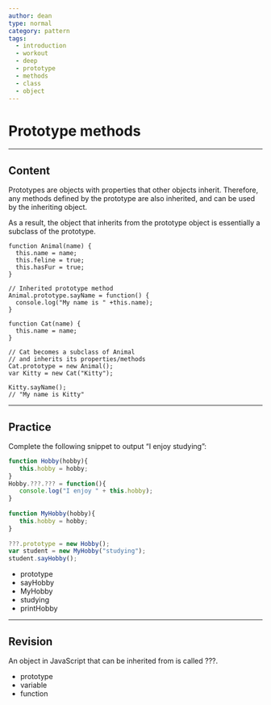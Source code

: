 ```yaml
---
author: dean
type: normal
category: pattern
tags:
  - introduction
  - workout
  - deep
  - prototype
  - methods
  - class
  - object
---
```


# Prototype methods


---

## Content

Prototypes are objects with properties that other objects inherit. Therefore, any methods defined by the prototype are also inherited, and can be used by the inheriting object.

As a result, the object that inherits from the prototype object is essentially a subclass of the prototype.

```plain-text
function Animal(name) {
  this.name = name;
  this.feline = true;
  this.hasFur = true;
}

// Inherited prototype method
Animal.prototype.sayName = function() {
  console.log("My name is " +this.name);
}

function Cat(name) {
  this.name = name;
}

// Cat becomes a subclass of Animal
// and inherits its properties/methods
Cat.prototype = new Animal();
var Kitty = new Cat("Kitty");

Kitty.sayName();
// "My name is Kitty"
```


---

## Practice

Complete the following snippet to output “I enjoy studying”:

```javascript
function Hobby(hobby){
   this.hobby = hobby;
}
Hobby.???.??? = function(){
   console.log("I enjoy " + this.hobby);
}
 
function MyHobby(hobby){
   this.hobby = hobby;
}
   
???.prototype = new Hobby();
var student = new MyHobby("studying");
student.sayHobby();
```

- prototype
- sayHobby
- MyHobby
- studying
- printHobby


---

## Revision

An object in JavaScript that can be inherited from is called ???.

- prototype
- variable
- function

